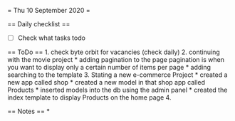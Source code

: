 = Thu 10 September 2020 =

== Daily checklist ==

* [ ] Check what tasks todo

== ToDo ==
    1. check byte orbit for vacancies (check daily)
	2. continuing with the movie project
		* adding pagination to the page 
		  pagination is when you want to display only a certain number of items per page
		* adding searching to the template
	3. Stating a new e-commerce Project
		* created a new app called shop
		* created a new model in that shop app called Products
		* inserted models into the db using the admin panel
		* created the index template to display Products on the home page
	4. 

== Notes ==
    *


